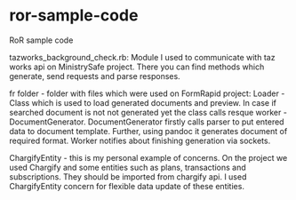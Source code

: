 # ror-sample-code
RoR sample code

tazworks_background_check.rb:
Module I used to communicate with taz works api on MinistrySafe project. There you can find methods which generate, send requests and parse responses.

fr folder - folder with files which were used on FormRapid project:
Loader - Class which is used to load generated documents and preview. In case if searched document is not not generated yet the class calls resque worker - DocumentGenerator. DocumentGenerator firstly calls parser to put entered data to document template. Further, using pandoc it generates document of required format. Worker notifies about finishing generation via sockets.

ChargifyEntity  - this is my personal example of concerns. On the project we used Chargify and some entities such as plans, transactions and subscriptions. They should be imported from chargify api. I used ChargifyEntity concern for flexible data update of these entities.
